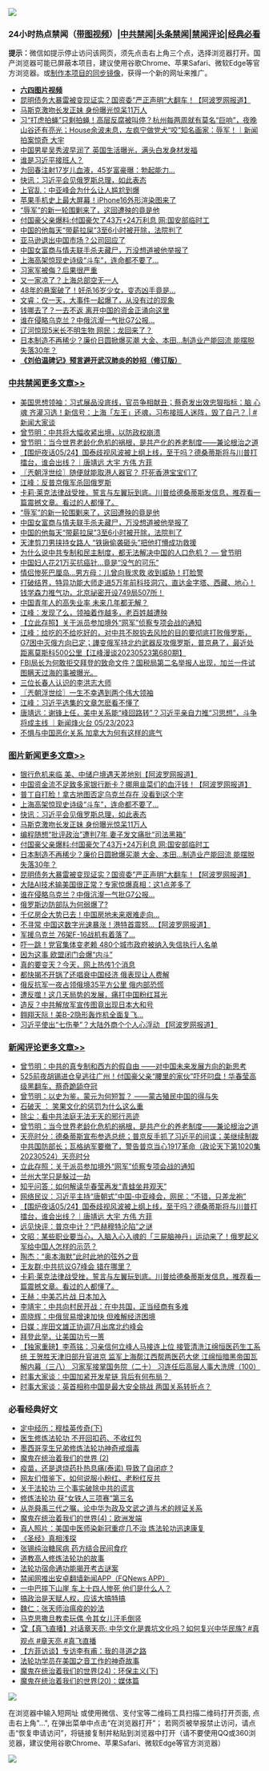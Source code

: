 ![](https://raw.githubusercontent.com/jsvpn/jsproxy/dev/64photo/fqnews-qr.jpg)

<div id="tt">
<h3>24小时热点禁闻（<a href="https://aaa.v2dns.tk/?QAjUl=BgRp5UNKRn&T5Vk=fPVH&Q59Ab=WxGE" target="_blank">带图视频</a>）|<a href="#%E4%B8%AD%E5%85%B1%E7%A6%81%E9%97%BB%E6%9B%B4%E5%A4%9A%E6%96%87%E7%AB%A0">中共禁闻</a>|<a href="#%E5%9B%BE%E7%89%87%E6%96%B0%E9%97%BB%E6%9B%B4%E5%A4%9A%E6%96%87%E7%AB%A0">头条禁闻</a>|<a href="#%E6%96%B0%E9%97%BB%E8%AF%84%E8%AE%BA%E6%9B%B4%E5%A4%9A%E6%96%87%E7%AB%A0">禁闻评论|<a href="#%E5%BF%85%E7%9C%8B%E7%BB%8F%E5%85%B8%E5%A5%BD%E6%96%87">经典必看</a></h3>
<div><b>提示：</b>微信如提示停止访问该网页，须先点击右上角三个点，选择浏览器打开。国产浏览器可能已屏蔽本项目，建议使用谷歌Chrome、苹果Safari、微软Edge等官方浏览器。或<a href="%E5%88%B6%E4%BD%9Cgit%E7%A6%81%E9%97%BB%E9%95%9C%E5%83%8F.md">制作本项目的同步镜像</a>，获得一个新的网址来推广。</div>
<ul>
<li><b><a href="http://d2.v2rss.gq/64.mp4" target="_blank">六四图片视频</a></b></li>
<li><a href="/topimagenews/20230524/1888053.md">昆明债务大暴雷被变现证实？国资委”严正声明“大翻车！【阿波罗网报道】</a></li>
<li><a href="/topimagenews/20230524/1888267.md">马斯克激吻长发正妹 身份曝光惊呆11万人</a></li>
<li><a href="/sohnews/20230524/1888056.md">习“打虎拍蝇”只剩拍蝇！高层反腐被叫停？杭州每两周就有莫名“巨响”，夜晚山谷还有亮光；House余波未息，左疯宁做党犬“咬”知名画家：辱军！｜新闻拍案惊奇 大宇</a></li>
<li><a href="/yule/20230524/1888042.md">中国男星吴秀波早润了 英国生活曝光，满头白发身材发福</a></li>
<li><a href="/headline/20230524/1888257.md">谁是习近平接班人？</a></li>
<li><a href="/cnnews/20230525/1888483.md">为回春注射17岁儿血液，45岁富豪曝：勃起能力…</a></li>
<li><a href="/topimagenews/20230525/1888509.md">快讯：习近平会见俄罗斯总理，如此表态</a></li>
<li><a href="/comments/20230524/1888278.md">上官乱：中亚峰会为什么让人尴尬到爆</a></li>
<li><a href="/cnnews/20230524/1888041.md">苹果手机史上最大屏幕！iPhone16外形渲染图来了</a></li>
<li><a href="/cbnews/20230525/1888473.md">“辱军”的新一轮围剿来了，这回遭殃的竟是他</a></li>
<li><a href="/topimagenews/20230524/1888265.md">付国豪父亲爆料:付国豪欠了43万+24万利息 网:国安部临时工</a></li>
<li><a href="/cbnews/20230525/1888471.md">中国的他每天“带薪拉屎”3至6小时被开除，法院判了</a></li>
<li><a href="/headline/20230525/1888451.md">亚马逊退出中国市场？公司回应了</a></li>
<li><a href="/cbnews/20230525/1888472.md">中国女富商与情夫联手杀夫藏尸，万没想道被他举报了</a></li>
<li><a href="/topimagenews/20230525/1888548.md">上海高架惊现史诗级“斗车”，连命都不要了…</a></li>
<li><a href="/sohnews/20230525/1888444.md">习家军被侮？后果很严重</a></li>
<li><a href="/finance/20230525/1888550.md">又一家凉了？上海总部空无一人</a></li>
<li><a href="/cnnews/20230525/1888481.md">48年的悬案破了！奸杀16岁少女，变态凶手竟是…</a></li>
<li><a href="/sohnews/20230524/1888070.md">文睿：仅一天，大事件一起爆了，从没有过的现象</a></li>
<li><a href="/cnnews/20230524/1888285.md">钱哪去了？一去不返 离开中国的资金正涌向这里</a></li>
<li><a href="/topimagenews/20230524/1888028.md">谁在侵略乌克兰？中俄沆瀣一气批G7公报…</a></li>
<li><a href="/baitai/20230525/1888405.md">辽河惊现5米长不明生物 网民：龙回来了？</a></li>
<li><a href="/topimagenews/20230524/1888264.md">日本制造不再稀少？廉价日圆掀爆买潮 大金、本田…制造业产能回流 能摆脱失落30年？</a></li>
<li><b><a href="/comments/20200207/1272816.md" target="_blank">《刘伯温碑记》预言避开武汉肺炎的妙招（修订版）</a></b></li>
</ul>
</div>

<div class="catlist">
<h3><a href="/cbnews/" target="_blank">中共禁闻</a><span><a href="/cbnews/" target="_blank" rel="nofollow">更多文章>></a></span></h3>
<ul>
<li><a href="/cbnews/20230525/1888650.md" target="_blank">美国思想领袖：习式展品没底线，官员争相献丑；蔡奇发出效忠狠指标：脑 心 魂 齐灌习选！新信号：上海「左王」还魂，习布接班人迷阵，毁了自己？ | #新闻大家谈</a></li>
<li><a href="/cbnews/20230525/1888631.md" target="_blank">曾节明：中共将大幅收紧出境，以防政权崩溃</a></li>
<li><a href="/comments/20230525/1888626.md" target="_blank">曾节明：当今世界老龄化危机的祸根，是共产化的养老制度——兼论根治之道</a></li>
<li><a href="/comments/20230525/1888599.md" target="_blank">【围炉夜话05/24】国泰歧视风波被上纲上线，至于吗？德桑蒂斯将与川普打擂台，谁会出线？｜唐靖远 大宇 方伟 方菲</a></li>
<li><a href="/cbnews/20230525/1888561.md" target="_blank">〖兲朝浮世绘〗随便就能取港人器官？ 吓死香港宝宝们了</a></li>
<li><a href="/cbnews/20230525/1888536.md" target="_blank">江峰：反普京俄军杀回俄罗斯</a></li>
<li><a href="/comments/20230525/1888531.md" target="_blank">卡莉·莱克法律战受挫，誓言与左翼玩到底。川普给德桑蒂斯发信息，推荐看一篇震撼文章。看过的人都懂了。</a></li>
<li><a href="/cbnews/20230525/1888473.md" target="_blank">“辱军”的新一轮围剿来了，这回遭殃的竟是他</a></li>
<li><a href="/cbnews/20230525/1888472.md" target="_blank">中国女富商与情夫联手杀夫藏尸，万没想道被他举报了</a></li>
<li><a href="/cbnews/20230525/1888471.md" target="_blank">中国的他每天“带薪拉屎”3至6小时被开除，法院判了</a></li>
<li><a href="/cbnews/20230524/1888385.md" target="_blank">天津剪刀男挟持女路人 “铁锹偷袭砸头”把他打懵成功救援</a></li>
<li><a href="/comments/20230524/1888305.md" target="_blank">为什么说中共专制和民主制度，都无法解决中国的人口危机？ — 曾节明</a></li>
<li><a href="/cbnews/20230524/1888280.md" target="_blank">中国妇人花21万买抗癌针…竟是“没气的可乐”</a></li>
<li><a href="/cbnews/20230524/1888279.md" target="_blank">情侣惨死巴厘岛…男方母：儿曾向我求救 收到威胁！打脸警</a></li>
<li><a href="/comments/20230524/1888271.md" target="_blank">打破结界，特异功能大师走进5万年前科技洞穴，直达金字塔、西藏、地心！钱学森力推气功，北京祕密开设749局507所！</a></li>
<li><a href="/cbnews/20230524/1888268.md" target="_blank">中国青年人的高失业率 未来几年都无解？</a></li>
<li><a href="/cbnews/20230524/1888244.md" target="_blank">江峰：发现了么，领袖着作越多，老百姓越遭殃</a></li>
<li><a href="/cbnews/20230524/1888232.md" target="_blank">【立此存照】关于派员参加境外“网军”侦察专项会战的通知</a></li>
<li><a href="/cbnews/20230524/1888015.md" target="_blank">江峰：给吃的不给吃好的，对中共不脱钩去风险的目的要彻底打败俄罗斯，G7困中灭俄方向已定；譁变俄军持北约武器反攻俄罗斯，普京悬了，最近处距离莫斯科500公里【江峰漫谈20230523第680期】</a></li>
<li><a href="/comments/20230524/1887968.md" target="_blank">FBI局长为何敢拒交拜登的致命文件？国税局第二名举报人出现，加兰一件试图瞒天过海的事被曝光。</a></li>
<li><a href="/cbnews/20230524/1887214.md" target="_blank">三位长春人认识的李洪志大师</a></li>
<li><a href="/cbnews/20230524/1887882.md" target="_blank">〖兲朝浮世绘〗一生不幸遇到两个伟大领袖</a></li>
<li><a href="/cbnews/20230524/1887870.md" target="_blank">江峰：习近平选集的文章怎麽看不懂了</a></li>
<li><a href="/comments/20230524/1887854.md" target="_blank">唐靖远：谢锋上任，美中关系能“峰回路转”？习近平亲自力推“习思想”，斗争将成主线 ｜新闻烽火台 05/23/2023</a></li>
<li><a href="/cbnews/20230524/1887807.md" target="_blank">不惧与中国恶化关系 加拿大为何有这样的底气</a></li>

</ul>
</div>
<div class="catlist">
<h3><a href="/topimagenews/" target="_blank">图片新闻</a><span><a href="/topimagenews/" target="_blank" rel="nofollow">更多文章>></a></span></h3>
<ul>
<li><a href="/topimagenews/20230525/1888659.md" target="_blank">银行危机来临 美、中储户境遇天差地别【阿波罗网报道】</a></li>
<li><a href="/topimagenews/20230525/1888652.md" target="_blank">中国资金流不足致多家银行断卡？挪用韭菜们的血汗钱！【阿波罗网报道】</a></li>
<li><a href="/topimagenews/20230525/1888651.md" target="_blank">普丁自打脸！拿古地图否定乌克兰存在 没看到这个字</a></li>
<li><a href="/topimagenews/20230525/1888548.md" target="_blank">上海高架惊现史诗级“斗车”，连命都不要了…</a></li>
<li><a href="/topimagenews/20230525/1888509.md" target="_blank">快讯：习近平会见俄罗斯总理，如此表态</a></li>
<li><a href="/topimagenews/20230524/1888267.md" target="_blank">马斯克激吻长发正妹 身份曝光惊呆11万人</a></li>
<li><a href="/topimagenews/20230524/1888266.md" target="_blank">编程随想“批评政治”遭判7年 妻子发文痛批“司法黑箱”</a></li>
<li><a href="/topimagenews/20230524/1888265.md" target="_blank">付国豪父亲爆料:付国豪欠了43万+24万利息 网:国安部临时工</a></li>
<li><a href="/topimagenews/20230524/1888264.md" target="_blank">日本制造不再稀少？廉价日圆掀爆买潮 大金、本田…制造业产能回流 能摆脱失落30年？</a></li>
<li><a href="/topimagenews/20230524/1888053.md" target="_blank">昆明债务大暴雷被变现证实？国资委”严正声明“大翻车！【阿波罗网报道】</a></li>
<li><a href="/topimagenews/20230524/1888052.md" target="_blank">大陆AI技术输美国很正常？专家惊爆真相：这1点差多了</a></li>
<li><a href="/topimagenews/20230524/1888028.md" target="_blank">谁在侵略乌克兰？中俄沆瀣一气批G7公报…</a></li>
<li><a href="/topimagenews/20230524/1888018.md" target="_blank">俄罗斯边防部队为何弱爆了?</a></li>
<li><a href="/topimagenews/20230524/1888016.md" target="_blank">千亿房企大势已去！中国房地未来艰难走向…</a></li>
<li><a href="/topimagenews/20230524/1887980.md" target="_blank">不寻常 中国这数字光速暴涨！港特首震怒…【阿波罗网报道】</a></li>
<li><a href="/topimagenews/20230524/1887974.md" target="_blank">军援乌克兰 76架F-16战机有着落了…</a></li>
<li><a href="/topimagenews/20230524/1887967.md" target="_blank">吓一跳！党官集体变老赖 480个城市政府被纳入失信执行人名单</a></li>
<li><a href="/topimagenews/20230524/1887966.md" target="_blank">因为这事 欧盟闭门会爆“内斗”</a></li>
<li><a href="/topimagenews/20230524/1887929.md" target="_blank">真的要变天？今天，网上热传1个消息</a></li>
<li><a href="/topimagenews/20230524/1887840.md" target="_blank">都快揭不开锅了还唱衰中国经济 俄表现让人费解</a></li>
<li><a href="/topimagenews/20230524/1887835.md" target="_blank">俄反抗军一夜占领俄境35平方公里 俄内部恐慌</a></li>
<li><a href="/topimagenews/20230524/1887818.md" target="_blank">遭反噬！这几天局势的发展，痛打中国粉红耳光</a></li>
<li><a href="/topimagenews/20230523/1887694.md" target="_blank">造反？中共解放军宣传图竟出现日本大和号</a></li>
<li><a href="/topimagenews/20230523/1887635.md" target="_blank">翱翔天际！美B-2隐形轰炸机全面复飞…</a></li>
<li><a href="/topimagenews/20230523/1887612.md" target="_blank">习近平使出“七伤拳”？大陆外商个个人心浮动 【阿波罗网报道】</a></li>

</ul>
</div>
<div class="catlist">
<h3><a href="/comments/" target="_blank">新闻评论</a><span><a href="/comments/" target="_blank" rel="nofollow">更多文章>></a></span></h3>
<ul>
<li><a href="/comments/20230525/1888654.md" target="_blank">曾节明：中共的真专制和西方的假自由 ——对中国未来发展方向的新思考</a></li>
<li><a href="/comments/20230525/1888664.md" target="_blank">525前夜胡锡进仓皇逃往广州！付国豪父亲“腰里的家伙”吓坏叼盘！华春莹高级黑翻车，蔡奇跪舔夺冠</a></li>
<li><a href="/comments/20230525/1888643.md" target="_blank">曾节明：以史为鉴，蒙元为何短暂？ ——蒙古殖民中国的得与失</a></li>
<li><a href="/comments/20230525/1888641.md" target="_blank">石破天 ： 笑果文化的惩罚为什么这么重</a></li>
<li><a href="/comments/20230525/1888640.md" target="_blank">除尘：看中共法庭无法无天的邪行恶迹</a></li>
<li><a href="/comments/20230525/1888626.md" target="_blank">曾节明：当今世界老龄化危机的祸根，是共产化的养老制度——兼论根治之道</a></li>
<li><a href="/comments/20230525/1888613.md" target="_blank">天亮时分：德桑蒂斯宣布参选总统；普京反手抓了习近平的间谍；美继续制裁中共国防部长；瓦格纳军要撤了，警告普京当心1917革命（政论天下第1020集 20230524）天亮时分</a></li>
<li><a href="/comments/20230525/1888603.md" target="_blank">立此存照：关于派员参加境外“网军”侦察专项会战的通知</a></li>
<li><a href="/comments/20230525/1888602.md" target="_blank">兰州大学只是躲过一劫</a></li>
<li><a href="/comments/20230525/1888601.md" target="_blank">知乎问答：如何解读华春莹再发“青蛙坐井观天”</a></li>
<li><a href="/comments/20230525/1888600.md" target="_blank">网络民议：习近平主持“唐朝式”中国-中亚峰会，网民：“不错，只差龙袍”</a></li>
<li><a href="/comments/20230525/1888599.md" target="_blank">【围炉夜话05/24】国泰歧视风波被上纲上线，至于吗？德桑蒂斯将与川普打擂台，谁会出线？｜唐靖远 大宇 方伟 方菲</a></li>
<li><a href="/comments/20230525/1888574.md" target="_blank">远见快评：普京中计？“巴赫穆特沦陷”之谜</a></li>
<li><a href="/comments/20230525/1888569.md" target="_blank">文昭：某些职业要当心，入脑入心入魂的「三屍脑神丹」运动来了！俄罗起义军给中国人怎样的示范？</a></li>
<li><a href="/comments/20230525/1888556.md" target="_blank">陶杰：“奥本海默”此时此地的弦外之音</a></li>
<li><a href="/comments/20230525/1888539.md" target="_blank">王友群:中共抗议G7峰会 错在哪里？</a></li>
<li><a href="/comments/20230525/1888531.md" target="_blank">卡莉·莱克法律战受挫，誓言与左翼玩到底。川普给德桑蒂斯发信息，推荐看一篇震撼文章。看过的人都懂了。</a></li>
<li><a href="/comments/20230525/1888522.md" target="_blank">王赫：中美芯片战 日本加入</a></li>
<li><a href="/comments/20230525/1888521.md" target="_blank">李靖宇：中共向村民开战：在中共国，正当经商有多难</a></li>
<li><a href="/comments/20230525/1888520.md" target="_blank">周晓辉：中俄贸易增速加快 但难解经济困境</a></li>
<li><a href="/comments/20230525/1888486.md" target="_blank">日媒：岸田文雄正协调7月出席北约峰会</a></li>
<li><a href="/comments/20230525/1888464.md" target="_blank">拜登此举，让美国功亏一篑</a></li>
<li><a href="/comments/20230525/1888407.md" target="_blank">【独家重磅】李燕铭：习亲信何立峰人马接连上位 接管清洗江绵恒医药生工系统 王贺胜天津旧部升官进京 监军上海帮江西帮两医药大佬 江绵恒暗黑帝国瓦解内幕（三八） 习家军接掌国务院（二十） 习连任后高层人事大洗牌（100）</a></li>
<li><a href="/comments/20230525/1888404.md" target="_blank">时事大家谈：中国加紧开发星链 背后有何布局？&#160;</a></li>
<li><a href="/comments/20230525/1888402.md" target="_blank">时事大家谈：英首相称中国是最大安全挑战 两国关系转折点？</a></li>

</ul>
</div>

<div class="catlist">
<h3>必看经典好文</h3>
<ul>
<li><a href="/tculture/xiulian/20151108/468739.md" target="_blank">定中经历：穆桂英传奇(下)</a></li>
<li><a href="/cbnews/20211114/1652055.md" target="_blank">医生修炼法轮功 不开回扣药、不收红包</a></li>
<li><a href="/topimagenews/20210214/1487270.md" target="_blank">墨西哥孪生兄弟修炼法轮功神奇戒烟毒</a></li>
<li><a href="/topimagenews/20180520/944940.md" target="_blank">魔鬼在统治着我们的世界 (2)</a></li>
<li><a href="/comments/20230424/1875912.md" target="_blank">疫苗，还是退烧药扑热息痛(泰诺) 导致了自闭症 ?</a></li>
<li><a href="/comments/20200712/1359630.md" target="_blank">网友们借鉴下，如何说服小粉红、老粉红反共</a></li>
<li><a href="/cbnews/20200703/1354907.md" target="_blank">关于法轮功 三个事实破除中共的谎言</a></li>
<li><a href="/comments/20210720/1514058.md" target="_blank">修炼法轮功 获“女铁人三项赛”第三名</a></li>
<li><a href="/tculture/20180501/935934.md" target="_blank">从尧舜禹三代之嘱，论中华为政及文武之道与术的辨证关系</a></li>
<li><a href="/topimagenews/20180522/946266.md" target="_blank">魔鬼在统治着我们的世界(4)：欧洲发端</a></li>
<li><a href="/comments/20210215/1487728.md" target="_blank">真人照片：美国中医师染新冠重症几不治 炼法轮功迅速康复</a></li>
<li><a href="/tculture/20201113/1430493.md" target="_blank">《圣经》真相浅探</a></li>
<li><a href="/comments/20230430/1878187.md" target="_blank">张锡纯治糖尿病 药方结合民间食疗</a></li>
<li><a href="/comments/20200805/1375080.md" target="_blank">道教高人修炼法轮功的故事</a></li>
<li><a href="/tculture/20121025/73079.md" target="_blank">法轮功宿命通功能揭开考古谜案</a></li>
<li><a href="/comments/20200503/1322531.md" target="_blank">禁闻网推出安卓翻墙新闻APP（FQNews APP）</a></li>
<li><a href="/cbnews/20200611/1343057.md" target="_blank">一中巴摔下山崖 车上十四人惨死 他们是什么人？</a></li>
<li><a href="/comments/20200814/1379994.md" target="_blank">搞政治是天赋人权，应该大搞特搞</a></li>
<li><a href="/comments/20200224/1282494.md" target="_blank">魏仁：张天师治瘟疫的妙法</a></li>
<li><a href="/lifebaike/20180921/1001202.md" target="_blank">马克思撒旦教卖玩偶 令其女儿汗毛倒竖</a></li>
<li><a href="/bannedvideo/20220601/1740169.md" target="_blank">🏆【真飞直播】对话章天亮: 中华文化是粪坑文化吗？如何复兴中华民族? #真观点 #章天亮 #真飞直播</a></li>
<li><a href="/comments/20210804/1600181.md" target="_blank">【方菲访谈】专访李有甫：我的寻道之路</a></li>
<li><a href="/comments/20200511/1326751.md" target="_blank">法轮功学员在美国之音工作的神奇故事</a></li>
<li><a href="/cbnews/20180907/994846.md" target="_blank">魔鬼在统治着我们的世界(24)：环保主义(下)</a></li>
<li><a href="/comments/20180725/976787.md" target="_blank">魔鬼在统治着我们的世界(20)：媒体篇</a></li>

</ul>
</div>

![](https://raw.githubusercontent.com/jsvpn/jsproxy/dev/64photo/fqnews-qr.jpg)

在浏览器中输入短网址 或使用微信、支付宝等二维码工具扫描二维码打开页面, 点击右上角"...", 在弹出菜单中点击“在浏览器打开”； 若网页被举报禁止访问，请点击“恢复申请访问”，将链接复制并粘贴到浏览器中打开（请不要使用QQ或360浏览器，建议使用谷歌Chrome、苹果Safari、微软Edge等官方浏览器）

![](https://raw.githubusercontent.com/jsvpn/jsproxy/dev/64photo/wx.jpg)